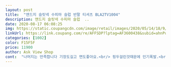 ```yaml
---
layout: post 
title:  "앤드지 슬릿넥 수피마 슬럽 반팔 티셔츠 BLA2TV1004" 
description: 앤드지 슬릿넥 수피마 슬럽  ..
date: 2020-08-17 06:08:25 
img: https://static.coupangcdn.com/image/retail/images/2020/05/14/18/9/2cbf8353-ed24-4089-b467-726838748418.jpg 
linkUrl: https://link.coupang.com/re/AFFSDP?lptag=AF3600438&subid=ahnPublicAsk&pageKey=1593914127&itemId=2723172557&vendorItemId=70697248027&traceid=V0-113-b2d1fa04cd7dd015 
categories: [1002] 
color: F15F5F 
price: 11900 
author: Ask View Shop 
cont:  "나머지는 만족합니다 기장도길고 면도좋아요.<br/> 핑두걸린것때문에 인기폭발.<br/>.<br/>ㅠ<br/>나무 좋아요 강추강추<br/>맘에 들어서 색깔 별로 다 시켰어요<br/>질이 너무 젛아요<br/>찌찌가 조금 티가 나긴하는데 사람들이 막 쳐다 볼 정도는 아니에요 찌찌가 살짝 크신분은 조심하세요 아닌분들은 추천이요<br/>처음에 흰색만 시키고 받르니까 ... <br/>.<br/>.<br/>소매 아랫쪽에 구멍이 있었어요 ㅠㅠ 그래서 반품 하려고 했는데 이미 품절되었어요ㅠㅠㅠㅠ 그래서 그냥 환불 했는데 몇일 뒤 다시 찾아보니까 있더라고 ㅎㅎㅎ 그래서 바로 색깔별로 구매했어요 강추강추<br/>흰색 젖꼭지비춰요.<br/> 핑두인데도 걸렸음.<br/>.<br/>ㅠ  ㅠ<br/>" 
---
```

